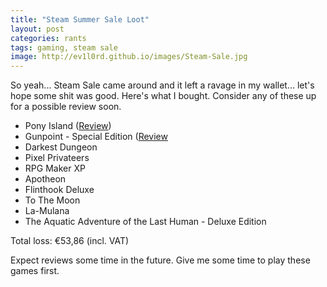 ```yaml
---
title: "Steam Summer Sale Loot"
layout: post
categories: rants
tags: gaming, steam sale
image: http://ev1l0rd.github.io/images/Steam-Sale.jpg
---
```


So yeah... Steam Sale came around and it left a ravage in my wallet... let's hope some shit was good. Here's what I bought. Consider any of these up for a possible review soon.

- Pony Island ([Review](http://ev1l0rd.github.io/2017/06/23/pony-island/))
- Gunpoint - Special Edition ([Review](http://ev1l0rd.info/2017/07/23/gunpoint-review/)
- Darkest Dungeon
- Pixel Privateers
- RPG Maker XP
- Apotheon
- Flinthook Deluxe
- To The Moon
- La-Mulana
- The Aquatic Adventure of the Last Human - Deluxe Edition

Total loss: €53,86 (incl. VAT)

Expect reviews some time in the future. Give me some time to play these games first.
